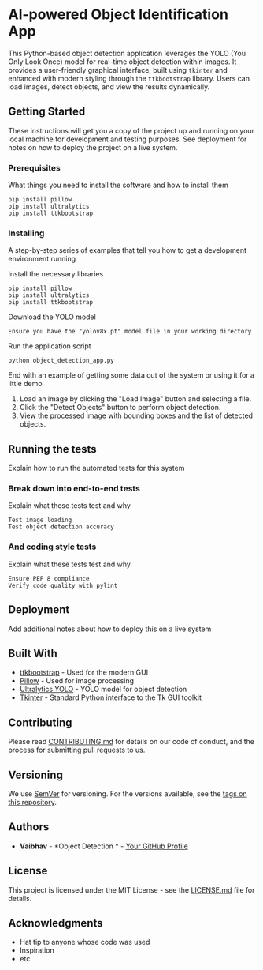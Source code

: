 # AI-powered Object Identification App

This Python-based object detection application leverages the YOLO (You Only Look Once) model for real-time object detection within images. It provides a user-friendly graphical interface, built using `tkinter` and enhanced with modern styling through the `ttkbootstrap` library. Users can load images, detect objects, and view the results dynamically.

## Getting Started

These instructions will get you a copy of the project up and running on your local machine for development and testing purposes. See deployment for notes on how to deploy the project on a live system.

### Prerequisites

What things you need to install the software and how to install them

```
pip install pillow
pip install ultralytics
pip install ttkbootstrap
```


### Installing

A step-by-step series of examples that tell you how to get a development environment running

Install the necessary libraries

```
pip install pillow
pip install ultralytics
pip install ttkbootstrap
```


Download the YOLO model

```
Ensure you have the "yolov8x.pt" model file in your working directory
```

Run the application script

```
python object_detection_app.py
```


End with an example of getting some data out of the system or using it for a little demo

1. Load an image by clicking the "Load Image" button and selecting a file.
2. Click the "Detect Objects" button to perform object detection.
3. View the processed image with bounding boxes and the list of detected objects.

## Running the tests

Explain how to run the automated tests for this system

### Break down into end-to-end tests

Explain what these tests test and why

```
Test image loading
Test object detection accuracy
```


### And coding style tests

Explain what these tests test and why


```
Ensure PEP 8 compliance
Verify code quality with pylint
```


## Deployment

Add additional notes about how to deploy this on a live system

## Built With

* [ttkbootstrap](https://ttkbootstrap.readthedocs.io/en/latest/) - Used for the modern GUI
* [Pillow](https://python-pillow.org/) - Used for image processing
* [Ultralytics YOLO](https://github.com/ultralytics/yolov5) - YOLO model for object detection
* [Tkinter](https://docs.python.org/3/library/tkinter.html) - Standard Python interface to the Tk GUI toolkit

## Contributing

Please read [CONTRIBUTING.md](https://gist.github.com/PurpleBooth/b24679402957c63ec426) for details on our code of conduct, and the process for submitting pull requests to us.

## Versioning

We use [SemVer](http://semver.org/) for versioning. For the versions available, see the [tags on this repository](https://github.com/your/project/tags).

## Authors

* **Vaibhav** - *Object Detection * - [Your GitHub Profile](https://github.com/CoderVaibhav24)


## License

This project is licensed under the MIT License - see the [LICENSE.md](LICENSE.md) file for details.

## Acknowledgments

* Hat tip to anyone whose code was used
* Inspiration
* etc



















